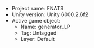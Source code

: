 <!-- UNITY CODE ASSIST INSTRUCTIONS START -->
- Project name: FNATS
- Unity version: Unity 6000.2.6f2
- Active game object:
  - Name: generator_LP
  - Tag: Untagged
  - Layer: Default
<!-- UNITY CODE ASSIST INSTRUCTIONS END -->